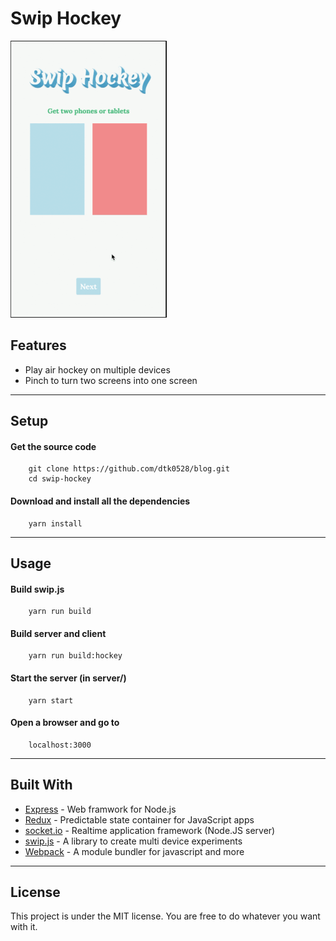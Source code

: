 Swip Hockey
========= 
![UI](public/img/ui.gif)

## Features

* Play air hockey on multiple devices
* Pinch to turn two screens into one screen

---

## Setup

#### Get the source code  

		git clone https://github.com/dtk0528/blog.git
		cd swip-hockey
	
#### Download and install all the dependencies

		yarn install
  
---
	
## Usage

#### Build swip.js

		yarn run build

#### Build server and client

		yarn run build:hockey

#### Start the server (in server/)

		yarn start

#### Open a browser and go to

		localhost:3000

---

## Built With

* [Express](http://expressjs.com/) - Web framwork for Node.js
* [Redux](http://redux.js.org/) - Predictable state container for JavaScript apps
* [socket.io](https://socket.io/) - Realtime application framework (Node.JS server)
* [swip.js](https://github.com/paulsonnentag/swip) - A library to create multi device experiments
* [Webpack](https://webpack.github.io/) - A module bundler for javascript and more

---

## License

This project is under the MIT license. You are free to do whatever you want with it.

